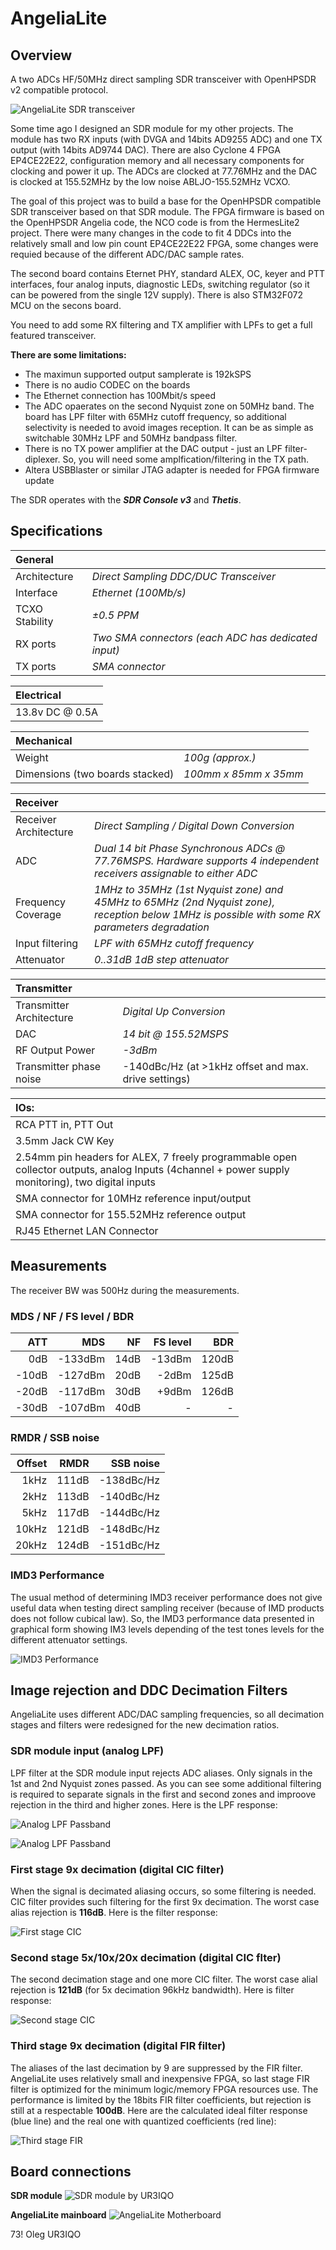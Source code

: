 # **AngeliaLite**
## **Overview**

A two ADCs HF/50MHz direct sampling SDR transceiver with OpenHPSDR v2 compatible protocol.

![AngeliaLite SDR transceiver](AngeliaLite.jpg)

Some time ago I designed an SDR module for my other projects. The module has two RX inputs (with DVGA and 14bits AD9255 ADC) and one TX output (with 14bits AD9744 DAC). There are also Cyclone 4 FPGA EP4CE22E22, configuration memory and all necessary components for clocking and power it up. The ADCs are clocked at 77.76MHz and the DAC is clocked at 155.52MHz by the low noise ABLJO-155.52MHz VCXO.

The goal of this project was to build a base for the OpenHPSDR compatible SDR transceiver based on that SDR module. The FPGA firmware is based on the OpenHPSDR Angelia code, the NCO code is from the HermesLite2 project. There were many changes in the code to fit 4 DDCs into the relatively small and low pin count EP4CE22E22 FPGA, some changes were requied because of the different ADC/DAC sample rates.

The second board contains Eternet PHY, standard ALEX, OC, keyer and PTT interfaces, four analog inputs, diagnostic LEDs, switching regulator (so it can be powered from the single 12V supply). There is also STM32F072 MCU on the secons board.

You need to add some RX filtering and TX amplifier with LPFs to get a full featured transceiver.

**There are some limitations:**
* The maximun supported output samplerate is 192kSPS
* There is no audio CODEC on the boards
* The Ethernet connection has 100Mbit/s speed
* The ADC opaerates on the second Nyquist zone on 50MHz band. The board has LPF filter with 65MHz cutoff frequency, so additional selectivity is needed to avoid images reception. It can be as simple as switchable 30MHz LPF and 50MHz bandpass filter.
* There is no TX power amplifier at the DAC output - just an LPF filter-diplexer. So, you will need some amplfication/filtering in the TX path.
* Altera USBBlaster or similar JTAG adapter is needed for FPGA firmware update

The SDR operates with the ***SDR Console v3*** and ***Thetis***.

## **Specifications**
**General**| |
:-|-|
Architecture | *Direct Sampling DDC/DUC Transceiver*  |
Interface | *Ethernet (100Mb/s)*  
TCXO Stability | *±0.5 PPM*  
RX ports | *Two SMA connectors (each ADC has dedicated input)*  
TX ports | *SMA connector* 

**Electrical**|
:-|
13.8v DC @ 0.5A|

**Mechanical** | |
:-|-|
Weight | *100g (approx.)*  
Dimensions (two boards stacked) | *100mm x 85mm x 35mm*

**Receiver**| |
:-|-|
Receiver Architecture | *Direct Sampling / Digital Down Conversion*  
ADC | *Dual 14 bit Phase Synchronous ADCs @ 77.76MSPS. Hardware supports 4 independent receivers assignable to either ADC*  
Frequency Coverage | *1MHz to 35MHz (1st Nyquist zone) and 45MHz to 65MHz (2nd Nyquist zone), reception below 1MHz is possible with some RX parameters degradation*  
Input filtering | *LPF with 65MHz cutoff frequency*  
Attenuator | *0..31dB 1dB step attenuator*  

**Transmitter**| |
:-|-|
Transmitter Architecture | *Digital Up Conversion*  
DAC | *14 bit @ 155.52MSPS*  
RF Output Power | *-3dBm*
Transmitter phase noise | -140dBc/Hz (at >1kHz offset and max. drive settings)

**IOs:**|
:-|
RCA PTT in, PTT Out |
3.5mm Jack CW Key |
2.54mm pin headers for ALEX, 7 freely programmable open collector outputs, analog Inputs (4channel + power supply monitoring), two digital inputs |
SMA connector for 10MHz reference input/output |
SMA connector for 155.52MHz reference output |
RJ45 Ethernet LAN Connector |

## **Measurements**
The receiver BW was 500Hz during the measurements.

### **MDS / NF / FS level / BDR**

ATT | MDS | NF | FS level | BDR |
---: | ---: | ---: | ---: | ---: |
  0dB| -133dBm | 14dB | -13dBm | 120dB |  
-10dB| -127dBm | 20dB | -2dBm | 125dB |
-20dB| -117dBm | 30dB | +9dBm | 126dB |
-30dB| -107dBm | 40dB | - | - |

### **RMDR / SSB noise**

Offset | RMDR | SSB noise
---: | ---: | ---:
1kHz | 111dB | -138dBc/Hz
2kHz | 113dB | -140dBc/Hz
5kHz | 117dB | -144dBc/Hz
10kHz | 121dB | -148dBc/Hz
20kHz | 124dB | -151dBc/Hz

### **IMD3 Performance**

The usual method of determining IMD3 receiver performance does not give useful data when testing direct sampling receiver (because of IMD products does not follow cubical law). So, the IMD3 performance data presented in graphical form showing IM3 levels depending of the test tones levels for the different attenuator settings.

![IMD3 Performance](AngeliaLiteIM3.png)

## **Image rejection and DDC Decimation Filters**

AngeliaLite uses different ADC/DAC sampling frequencies, so all decimation stages and filters were redesigned for the new decimation ratios.  

### **SDR module input (analog LPF)**

LPF filter at the SDR module input rejects ADC aliases. Only signals in the 1st and 2nd Nyquist zones passed. As you can see some additional filtering is required to separate signals in the first and second zones and improove rejection in the third and higher zones. Here is the LPF response:

![Analog LPF Passband](ADC_LPF_57MHz.png)

![Analog LPF Passband](ADC_LPF_WB.png)

### **First stage 9x decimation (digital CIC filter)**

When the signal is decimated aliasing occurs, so some filtering is needed. CIC filter provides such filtering for the first 9x decimation. The worst case alias rejection is **116dB**. Here is the filter response:

![First stage CIC](Stage1_9x_CIC.png)

### **Second stage 5x/10x/20x decimation (digital CIC flter)**

The second decimation stage and one more CIC filter. The worst case alial rejection is **121dB** (for 5x decimation 96kHz bandwidth). Here is filter response:

![Second stage CIC](Stage2_5x_CIC.png)

### **Third stage 9x decimation (digital FIR filter)**

The aliases of the last decimation by 9 are suppressed by the FIR filter. AngeliaLite uses relatively small and inexpensive FPGA, so last stage FIR filter is optimized for the minimum logic/memory FPGA resources use. The performance is limited by the 18bits FIR filter coefficients, but rejection is still at a respectable **100dB**. Here are the calculated ideal filter response (blue line) and the real one with quantized coefficients (red line):

![Third stage FIR](Stage3_9x_FIR.png)

## **Board connections**
**SDR module**
![SDR module by UR3IQO](SDRModule_Top.jpg)

**AngeliaLite mainboard**
![AngeliaLite Motherboard](AngeliaLiteMB_Top.jpg)

73!
Oleg UR3IQO
